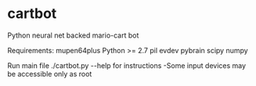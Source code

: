 cartbot
=======

Python neural net backed mario-cart bot

Requirements:
mupen64plus
Python >= 2.7
    pil
    evdev
    pybrain
    scipy
    numpy

Run main file ./cartbot.py --help for instructions
 -Some input devices may be accessible only as root
